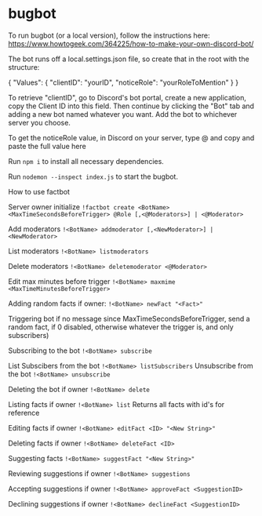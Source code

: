 # bugbot

To run bugbot (or a local version), follow the instructions here: https://www.howtogeek.com/364225/how-to-make-your-own-discord-bot/

The bot runs off a local.settings.json file, so create that in the root with the structure: 


{
    "Values": {
        "clientID": "yourID",
        "noticeRole": "yourRoleToMention"
    }
}


To retrieve "clientID", go to Discord's bot portal, create a new application, copy the Client ID into this field. Then continue by clicking the "Bot" tab and adding a new bot named whatever you want. Add the bot to whichever server you choose.

To get the noticeRole value, in Discord on your server, type \@<yourrolehere> and copy and paste the full value here

Run `npm i` to install all necessary dependencies.

Run `nodemon --inspect index.js` to start the bugbot.

How to use factbot

Server owner initialize `!factbot create <BotName> <MaxTimeSecondsBeforeTrigger> @Role [,<@Moderators>] | <@Moderator>`

Add moderators `!<BotName> addmoderator [,<NewModerator>] | <NewModerator>`

List moderators `!<BotName> listmoderators`

Delete moderators `!<BotName> deletemoderator <@Moderator>`

Edit max minutes before trigger `!<BotName> maxmime <MaxTimeMinutesBeforeTrigger>` 

Adding random facts if owner: `!<BotName> newFact "<Fact>"`

Triggering bot if no message since MaxTimeSecondsBeforeTrigger, send a random fact, if 0 disabled, otherwise whatever the trigger is, and only subscribers)

Subscribing to the bot `!<BotName> subscribe`

List Subscibers from the bot `!<BotName> listSubscribers`
Unsubscribe from the bot `!<BotName> unsubscribe`

Deleting the bot if owner `!<BotName> delete`

Listing facts if owner `!<BotName> list` Returns all facts with id's for reference

Editing facts if owner `!<BotName> editFact <ID> "<New String>"`

Deleting facts if owner `!<BotName> deleteFact <ID>`

Suggesting facts `!<BotName> suggestFact "<New String>"`

Reviewing suggestions if owner `!<BotName> suggestions`

Accepting suggestions if owner `!<BotName> approveFact <SuggestionID>`

Declining suggestions if owner `!<BotName> declineFact <SuggestionID>`
